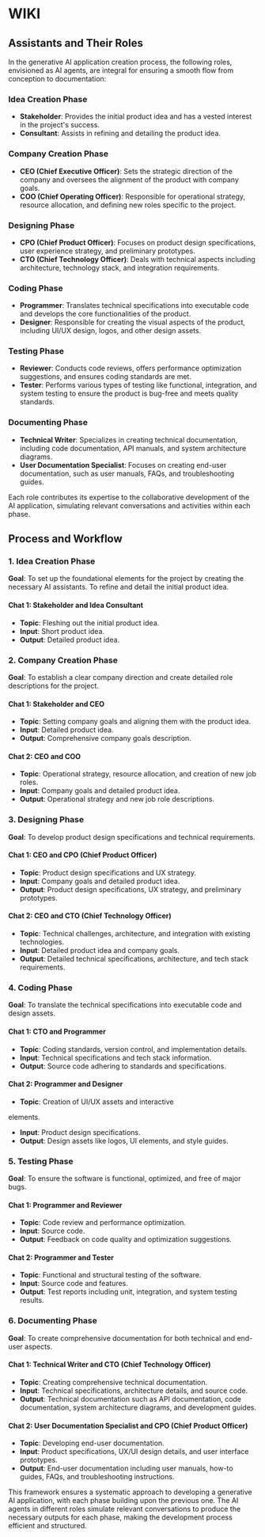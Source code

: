# WIKI

## Assistants and Their Roles

In the generative AI application creation process, the following roles, envisioned as AI agents, are integral for ensuring a smooth flow from conception to documentation:

### Idea Creation Phase

- **Stakeholder**: Provides the initial product idea and has a vested interest in the project's success.
- **Consultant**: Assists in refining and detailing the product idea.

### Company Creation Phase

- **CEO (Chief Executive Officer)**: Sets the strategic direction of the company and oversees the alignment of the product with company goals.
- **COO (Chief Operating Officer)**: Responsible for operational strategy, resource allocation, and defining new roles specific to the project.

### Designing Phase

- **CPO (Chief Product Officer)**: Focuses on product design specifications, user experience strategy, and preliminary prototypes.
- **CTO (Chief Technology Officer)**: Deals with technical aspects including architecture, technology stack, and integration requirements.

### Coding Phase

- **Programmer**: Translates technical specifications into executable code and develops the core functionalities of the product.
- **Designer**: Responsible for creating the visual aspects of the product, including UI/UX design, logos, and other design assets.

### Testing Phase

- **Reviewer**: Conducts code reviews, offers performance optimization suggestions, and ensures coding standards are met.
- **Tester**: Performs various types of testing like functional, integration, and system testing to ensure the product is bug-free and meets quality standards.

### Documenting Phase

- **Technical Writer**: Specializes in creating technical documentation, including code documentation, API manuals, and system architecture diagrams.
- **User Documentation Specialist**: Focuses on creating end-user documentation, such as user manuals, FAQs, and troubleshooting guides.

Each role contributes its expertise to the collaborative development of the AI application, simulating relevant conversations and activities within each phase.

## Process and Workflow

### 1. Idea Creation Phase

**Goal**: To set up the foundational elements for the project by creating the necessary AI assistants. To refine and detail the initial product idea.

#### Chat 1: Stakeholder and Idea Consultant

- **Topic**: Fleshing out the initial product idea.
- **Input**: Short product idea.
- **Output**: Detailed product idea.

### 2. Company Creation Phase

**Goal**: To establish a clear company direction and create detailed role descriptions for the project.

#### Chat 1: Stakeholder and CEO

- **Topic**: Setting company goals and aligning them with the product idea.
- **Input**: Detailed product idea.
- **Output**: Comprehensive company goals description.

#### Chat 2: CEO and COO

- **Topic**: Operational strategy, resource allocation, and creation of new job roles.
- **Input**: Company goals and detailed product idea.
- **Output**: Operational strategy and new job role descriptions.

### 3. Designing Phase

**Goal**: To develop product design specifications and technical requirements.

#### Chat 1: CEO and CPO (Chief Product Officer)

- **Topic**: Product design specifications and UX strategy.
- **Input**: Company goals and detailed product idea.
- **Output**: Product design specifications, UX strategy, and preliminary prototypes.

#### Chat 2: CEO and CTO (Chief Technology Officer)

- **Topic**: Technical challenges, architecture, and integration with existing technologies.
- **Input**: Detailed product idea and company goals.
- **Output**: Detailed technical specifications, architecture, and tech stack requirements.

### 4. Coding Phase

**Goal**: To translate the technical specifications into executable code and design assets.

#### Chat 1: CTO and Programmer

- **Topic**: Coding standards, version control, and implementation details.
- **Input**: Technical specifications and tech stack information.
- **Output**: Source code adhering to standards and specifications.

#### Chat 2: Programmer and Designer

- **Topic**: Creation of UI/UX assets and interactive

elements.

- **Input**: Product design specifications.
- **Output**: Design assets like logos, UI elements, and style guides.

### 5. Testing Phase

**Goal**: To ensure the software is functional, optimized, and free of major bugs.

#### Chat 1: Programmer and Reviewer

- **Topic**: Code review and performance optimization.
- **Input**: Source code.
- **Output**: Feedback on code quality and optimization suggestions.

#### Chat 2: Programmer and Tester

- **Topic**: Functional and structural testing of the software.
- **Input**: Source code and features.
- **Output**: Test reports including unit, integration, and system testing results.

### 6. Documenting Phase

**Goal**: To create comprehensive documentation for both technical and end-user aspects.

#### Chat 1: Technical Writer and CTO (Chief Technology Officer)

- **Topic**: Creating comprehensive technical documentation.
- **Input**: Technical specifications, architecture details, and source code.
- **Output**: Technical documentation such as API documentation, code documentation, system architecture diagrams, and development guides.

#### Chat 2: User Documentation Specialist and CPO (Chief Product Officer)

- **Topic**: Developing end-user documentation.
- **Input**: Product specifications, UX/UI design details, and user interface prototypes.
- **Output**: End-user documentation including user manuals, how-to guides, FAQs, and troubleshooting instructions.

This framework ensures a systematic approach to developing a generative AI application, with each phase building upon the previous one. The AI agents in different roles simulate relevant conversations to produce the necessary outputs for each phase, making the development process efficient and structured.
